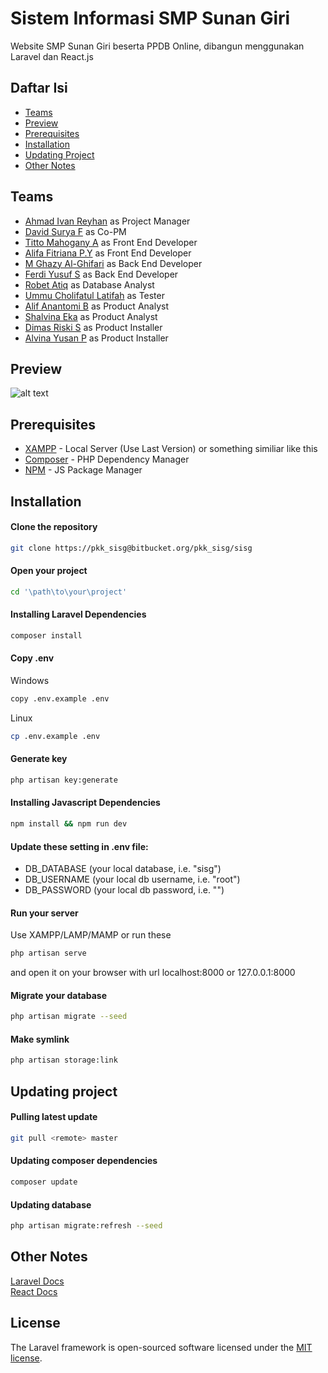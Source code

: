 # Sistem Informasi SMP Sunan Giri

Website SMP Sunan Giri beserta PPDB Online, dibangun menggunakan Laravel dan React.js

## Daftar Isi

* [Teams](#teams)
* [Preview](#preview)
* [Prerequisites](#prerequisites)
* [Installation](#installation)
* [Updating Project](#updating-project)
* [Other Notes](#other-notes)

## Teams

* [Ahmad Ivan Reyhan](https://github.com/IvanReyhan22) as Project Manager
* [David Surya F](https://github.com/davpyu) as Co-PM
* [Titto Mahogany A]() as Front End Developer  
* [Alifa Fitriana P.Y]() as Front End Developer  
* [M Ghazy Al-Ghifari]() as Back End Developer  
* [Ferdi Yusuf S](https://github.com/ferdiys) as Back End Developer  
* [Robet Atiq]() as Database Analyst  
* [Ummu Cholifatul Latifah](https://github.com/latifah1105) as Tester  
* [Alif Anantomi B]() as Product Analyst  
* [Shalvina Eka]() as Product Analyst  
* [Dimas Riski S]() as Product Installer  
* [Alvina Yusan P]() as Product Installer  

## Preview

![alt text](https://raw.githubusercontent.com/ferdiys/PKK-SISG/master/Preview/pkk.png)

## Prerequisites

* [XAMPP](https://www.apachefriends.org/download.html) - Local Server (Use Last Version) or something similiar like this
* [Composer](https://getcomposer.org/download/) - PHP Dependency Manager
* [NPM](https://nodejs.org/en/) - JS Package Manager

## Installation

#### Clone the repository

```bash
git clone https://pkk_sisg@bitbucket.org/pkk_sisg/sisg
```

#### Open your project

```bash
cd '\path\to\your\project'
```

#### Installing Laravel Dependencies

```bash
composer install
```

#### Copy .env

Windows
```bash
copy .env.example .env 
```
Linux
```bash
cp .env.example .env 
```

#### Generate key

```bash
php artisan key:generate
```

#### Installing Javascript Dependencies

```bash
npm install && npm run dev
```

#### Update these setting in .env file:

* DB_DATABASE (your local database, i.e. "sisg")
* DB_USERNAME (your local db username, i.e. "root")
* DB_PASSWORD (your local db password, i.e. "")

#### Run your server

Use XAMPP/LAMP/MAMP or run these

```bash
php artisan serve
```
and open it on your browser with url localhost:8000 or 127.0.0.1:8000

#### Migrate your database

```bash
php artisan migrate --seed
```

#### Make symlink

```bash
php artisan storage:link
```

## Updating project

#### Pulling latest update

```bash
git pull <remote> master
```

#### Updating composer dependencies

```bash
composer update
```

#### Updating database

```bash
php artisan migrate:refresh --seed
```

## Other Notes

[Laravel Docs](https://laravel.com/docs/6.x)<br>
[React Docs](https://reactjs.org/docs)

## License
The Laravel framework is open-sourced software licensed under the [MIT license](https://opensource.org/licenses/MIT).
